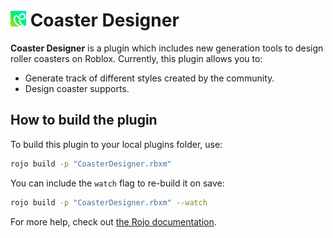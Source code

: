
# <img src="img/LogoSquare.png" height="25" /> Coaster Designer

**Coaster Designer** is a plugin which includes new generation tools to design roller coasters on Roblox. 
Currently, this plugin allows you to:
+ Generate track of different styles created by the community.
+ Design coaster supports.

## How to build the plugin
To build this plugin to your local plugins folder, use:

```bash
rojo build -p "CoasterDesigner.rbxm"
```

You can include the `watch` flag to re-build it on save:

```bash
rojo build -p "CoasterDesigner.rbxm" --watch
```

For more help, check out [the Rojo documentation](https://rojo.space/docs).
